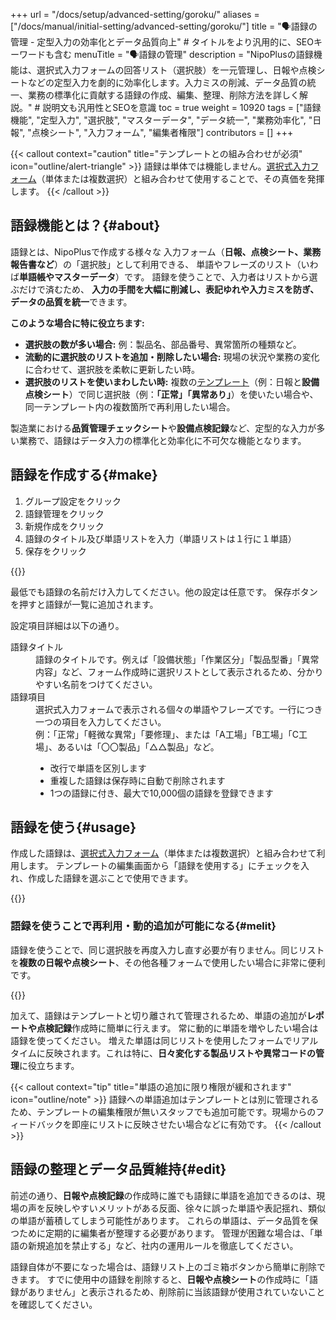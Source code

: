 +++
url = "/docs/setup/advanced-setting/goroku/"
aliases = ["/docs/manual/initial-setting/advanced-setting/goroku/"]
title = "🗣️語録の管理 - 定型入力の効率化とデータ品質向上" # タイトルをより汎用的に、SEOキーワードも含む
menuTitle = "🗣️語録の管理"
description = "NipoPlusの語録機能は、選択式入力フォームの回答リスト（選択肢）を一元管理し、日報や点検シートなどの定型入力を劇的に効率化します。入力ミスの削減、データ品質の統一、業務の標準化に貢献する語録の作成、編集、整理、削除方法を詳しく解説。" # 説明文も汎用性とSEOを意識
toc = true
weight = 10920
tags = ["語録機能", "定型入力", "選択肢", "マスターデータ", "データ統一", "業務効率化", "日報", "点検シート", "入力フォーム", "編集者権限"]
contributors = []
+++

{{< callout context="caution" title="テンプレートとの組み合わせが必須" icon="outline/alert-triangle" >}}
語録は単体では機能しません。[選択式入力フォーム](/docs/template/selects/#plain)（単体または複数選択）と組み合わせて使用することで、その真価を発揮します。
{{< /callout >}}

## 語録機能とは？{#about}

語録とは、NipoPlusで作成する様々な 入力フォーム（**日報、点検シート、業務報告書など**）の「選択肢」として利用できる、 単語やフレーズのリスト（いわば**単語帳やマスターデータ**）です。
語録を使うことで、入力者はリストから選ぶだけで済むため、 **入力の手間を大幅に削減し、表記ゆれや入力ミスを防ぎ、データの品質を統一**できます。

**このような場合に特に役立ちます:**

- **選択肢の数が多い場合:** 例：製品名、部品番号、異常箇所の種類など。
- **流動的に選択肢のリストを追加・削除したい場合:** 現場の状況や業務の変化に合わせて、選択肢を柔軟に更新したい時。
- **選択肢のリストを使いまわしたい時:** 複数の[テンプレート](/docs/template/make/)（例：日報と**設備点検シート**）で同じ選択肢（例：**「正常」「異常あり」**）を使いたい場合や、同一テンプレート内の複数箇所で再利用したい場合。

製造業における**品質管理チェックシート**や**設備点検記録**など、定型的な入力が多い業務で、語録はデータ入力の標準化と効率化に不可欠な機能となります。

## 語録を作成する{#make}

1.  グループ設定をクリック
1.  語録管理をクリック
1.  新規作成をクリック
1.  語録のタイトル及び単語リストを入力（単語リストは１行に１単語）
1.  保存をクリック

{{<icatch filename="img/make-word-list" msg="語録は、日報や点検シートの入力項目を効率化する「定型入力リスト」のイメージです">}}

最低でも語録の名前だけ入力してください。他の設定は任意です。
保存ボタンを押すと語録が一覧に追加されます。

設定項目詳細は以下の通り。

<dl class="basic">
<dt>語録タイトル</dt>
<dd>語録のタイトルです。例えば「設備状態」「作業区分」「製品型番」「異常内容」など、フォーム作成時に選択リストとして表示されるため、分かりやすい名前をつけてください。</dd>
<dt>語録項目</dt>
<dd>選択式入力フォームで表示される個々の単語やフレーズです。一行につき一つの項目を入力してください。<br>例：「正常」「軽微な異常」「要修理」、または「A工場」「B工場」「C工場」、あるいは「〇〇製品」「△△製品」など。<br><ul><li>改行で単語を区別します</li><li>重複した語録は保存時に自動で削除されます</li><li>1つの語録に付き、最大で10,000個の語録を登録できます</li></ul></dd>
</dl>

## 語録を使う{#usage}

作成した語録は、[選択式入力フォーム](/docs/template/selects/#plain)（単体または複数選択）と組み合わせて利用します。
テンプレートの編集画面から「語録を使用する」にチェックを入れ、作成した語録を選ぶことで使用できます。

{{<iTablet filename="img/goroku" msg="テンプレートの編集画面から、日報や点検シートの選択式入力フォームに語録を連携させます" alice="here">}}

### 語録を使うことで再利用・動的追加が可能になる{#melit}

語録を使うことで、同じ選択肢を再度入力し直す必要が有りません。同じリストを**複数の日報や点検シート**、その他各種フォームで使用したい場合に非常に便利です。

{{<iTablet filename="img/gorokuWrite" msg="語録を使った選択肢の入力例です。一度登録したリストを様々な箇所で再利用できるので、入力の手間と時間を大幅に削減できます" alice="ok">}}

加えて、語録はテンプレートと切り離されて管理されるため、単語の追加が**レポートや点検記録**作成時に簡単に行えます。
常に動的に単語を増やしたい場合は語録を使ってください。
増えた単語は同じリストを使用したフォームでリアルタイムに反映されます。これは特に、**日々変化する製品リストや異常コードの管理**に役立ちます。

{{< callout context="tip" title="単語の追加に限り権限が緩和されます" icon="outline/note" >}}
語録への単語追加はテンプレートとは別に管理されるため、テンプレートの編集権限が無いスタッフでも追加可能です。現場からのフィードバックを即座にリストに反映させたい場合などに有効です。
{{< /callout >}}

## 語録の整理とデータ品質維持{#edit}

前述の通り、**日報や点検記録**の作成時に誰でも語録に単語を追加できるのは、現場の声を反映しやすいメリットがある反面、徐々に誤った単語や表記揺れ、類似の単語が蓄積してしまう可能性があります。
これらの単語は、データ品質を保つために定期的に編集者が整理する必要があります。
管理が困難な場合は、「単語の新規追加を禁止する」など、社内の運用ルールを徹底してください。

語録自体が不要になった場合は、語録リスト上のゴミ箱ボタンから簡単に削除できます。
すでに使用中の語録を削除すると、**日報や点検シート**の作成時に「語録がありません」と表示されるため、削除前に当該語録が使用されていないことを確認してください。
